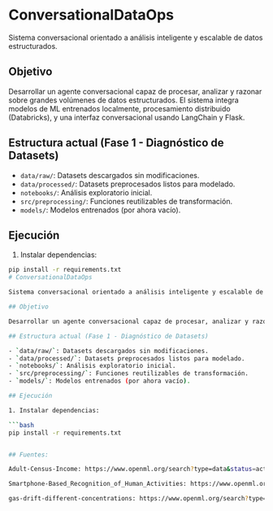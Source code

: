 # ConversationalDataOps

Sistema conversacional orientado a análisis inteligente y escalable de datos estructurados.

## Objetivo

Desarrollar un agente conversacional capaz de procesar, analizar y razonar sobre grandes volúmenes de datos estructurados. El sistema integra modelos de ML entrenados localmente, procesamiento distribuido (Databricks), y una interfaz conversacional usando LangChain y Flask.

## Estructura actual (Fase 1 - Diagnóstico de Datasets)

- `data/raw/`: Datasets descargados sin modificaciones.
- `data/processed/`: Datasets preprocesados listos para modelado.
- `notebooks/`: Análisis exploratorio inicial.
- `src/preprocessing/`: Funciones reutilizables de transformación.
- `models/`: Modelos entrenados (por ahora vacío).

## Ejecución

1. Instalar dependencias:

```bash
pip install -r requirements.txt
# ConversationalDataOps

Sistema conversacional orientado a análisis inteligente y escalable de datos estructurados.

## Objetivo

Desarrollar un agente conversacional capaz de procesar, analizar y razonar sobre grandes volúmenes de datos estructurados. El sistema integra modelos de ML entrenados localmente, procesamiento distribuido (Databricks), y una interfaz conversacional usando LangChain y Flask.

## Estructura actual (Fase 1 - Diagnóstico de Datasets)

- `data/raw/`: Datasets descargados sin modificaciones.
- `data/processed/`: Datasets preprocesados listos para modelado.
- `notebooks/`: Análisis exploratorio inicial.
- `src/preprocessing/`: Funciones reutilizables de transformación.
- `models/`: Modelos entrenados (por ahora vacío).

## Ejecución

1. Instalar dependencias:

```bash
pip install -r requirements.txt


## Fuentes:

Adult-Census-Income: https://www.openml.org/search?type=data&status=active&id=43436

Smartphone-Based_Recognition_of_Human_Activities: https://www.openml.org/search?type=data&status=active&id=4153

gas-drift-different-concentrations: https://www.openml.org/search?type=data&status=active&id=1477

